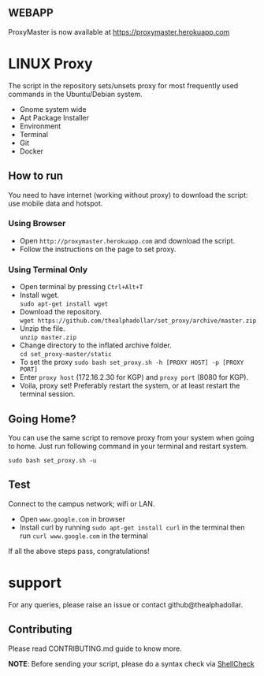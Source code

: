 ## WEBAPP

ProxyMaster is now available at https://proxymaster.herokuapp.com

# LINUX Proxy 

The script in the repository sets/unsets proxy for most frequently used commands in the
Ubuntu/Debian system.

- Gnome system wide</br>
- Apt Package Installer</br>
- Environment</br>
- Terminal</br>
- Git</br>
- Docker</br>

## How to run

You need to have internet (working without proxy) to download the script: use mobile data and hotspot.

### Using Browser

- Open `http://proxymaster.herokuapp.com` and download the script.
- Follow the instructions on the page to set proxy.

### Using Terminal Only

- Open terminal by pressing `Ctrl+Alt+T`
- Install wget. </br>
    `sudo apt-get install wget`
- Download the repository.</br>
    `wget https://github.com/thealphadollar/set_proxy/archive/master.zip`
- Unzip the file.</br>
    `unzip master.zip`
- Change directory to the inflated archive folder.</br>
    `cd set_proxy-master/static`
- To set the proxy </b>
    `sudo bash set_proxy.sh -h [PROXY HOST] -p [PROXY PORT]`
- Enter `proxy host` (172.16.2.30 for KGP) and `proxy port` (8080 for KGP).</br>
- Voila, proxy set! Preferably restart the system, or at least restart the terminal session.

## Going Home?

You can use the same script to remove proxy from your system when going to
home. Just run following command in your terminal and restart system.

`sudo bash set_proxy.sh -u`

## Test

Connect to the campus network; wifi or LAN.

- Open `www.google.com` in browser
- Install curl by running `sudo apt-get install curl` in the terminal then run `curl www.google.com` in the terminal

If all the above steps pass, congratulations!

# support

For any queries, please raise an issue or contact github@thealphadollar.

## Contributing

Please read CONTRIBUTING.md guide to know more.

**NOTE**: Before sending your script, please do a syntax check via [ShellCheck](https://www.shellcheck.net/)

